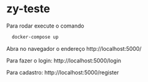 # zy-teste

Para rodar execute o comando




```bash
  docker-compose up
```

Abra no navegador o endereço http://localhost:5000/

Para fazer o login: http://localhost:5000/login

Para cadastro: http://localhost:5000/register
    